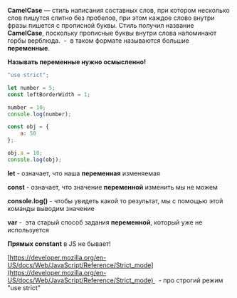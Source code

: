**CamelCase** — стиль написания составных слов, при котором несколько слов пишутся слитно без пробелов, при этом каждое слово внутри фразы пишется с прописной буквы. Стиль получил название **CamelCase**, поскольку прописные буквы внутри слова напоминают горбы верблюда.  -  в таком формате называются большие **переменные**.

**Называть переменные нужно осмысленно!**

  

```JavaScript
"use strict";

let number = 5;
const leftBorderWidth = 1;

number = 10;
console.log(number);

const obj = {
    a: 50
};

obj.a = 10;
console.log(obj);
```

  

**let** - означает, что наша **переменная** изменяемая

**const** - означает, что значение **переменной** изменить мы не можем

**console.log()** - чтобы увидеть какой то результат, мы с помощью этой команды выводим значение

**var** -  эта старый способ задания **переменной**, который уже не используется

**Прямых constant** в JS не бывает!

[https://developer.mozilla.org/en-US/docs/Web/JavaScript/Reference/Strict_mode](https://developer.mozilla.org/en-US/docs/Web/JavaScript/Reference/Strict_mode)   - про строгий режим "use strict"